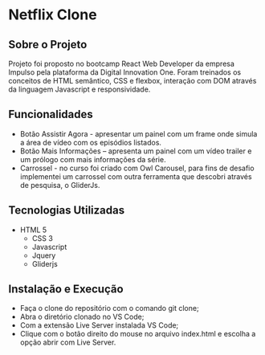 # Netflix Clone

## Sobre o Projeto
Projeto foi proposto no bootcamp React Web Developer da empresa Impulso pela plataforma da Digital Innovation One.
	Foram treinados os conceitos de HTML semântico, CSS e flexbox, interação com DOM através da linguagem Javascript e responsividade.
  
## Funcionalidades
- Botão Assistir Agora - apresentar um painel com um frame onde simula a área de vídeo com os episódios listados.
-	Botão Mais Informações – apresenta um painel com um vídeo trailer e um prólogo com mais informações da série.
-	Carrossel - no curso foi criado com Owl Carousel, para fins de desafio implementei um carrossel com outra ferramenta que descobri através de pesquisa, o GliderJs.

## Tecnologias Utilizadas
  - HTML 5
	- CSS 3
	- Javascript
	- Jquery
	- Gliderjs

## Instalação e Execução
- Faça o clone do repositório com o comando git clone;
- Abra o diretório clonado no VS Code;
- Com a extensão Live Server instalada VS Code;
- Clique com o botão direito do mouse no arquivo index.html e escolha a opção abrir com Live Server.
